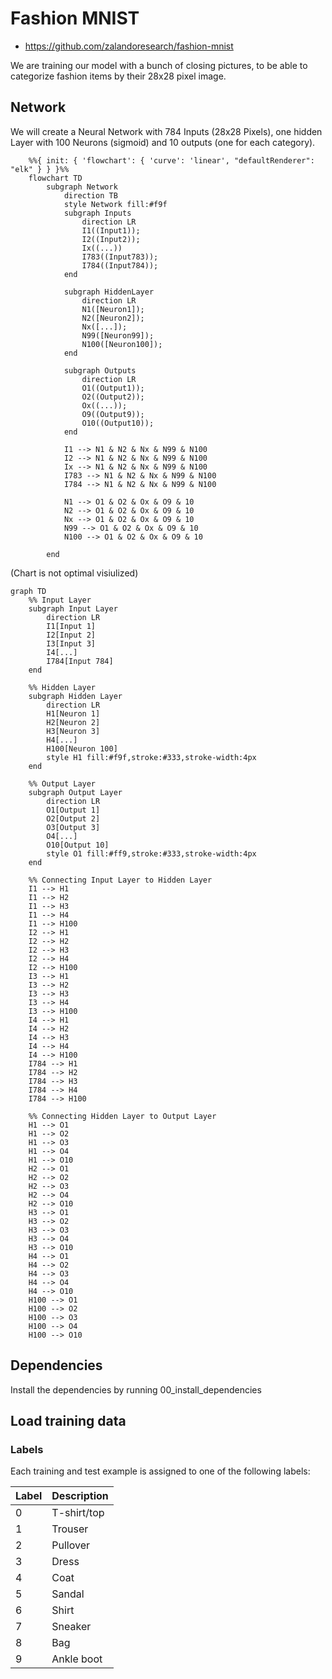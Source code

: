 # Fashion MNIST

* https://github.com/zalandoresearch/fashion-mnist

We are training our model with a bunch of closing pictures, to be able to categorize fashion items by their 28x28 pixel image.

## Network

We will create a Neural Network with 784 Inputs (28x28 Pixels), one hidden Layer with 100 Neurons (sigmoid) and 10 outputs (one for each category).

```mermaid
    %%{ init: { 'flowchart': { 'curve': 'linear', "defaultRenderer": "elk" } } }%%
    flowchart TD
        subgraph Network
            direction TB
            style Network fill:#f9f
            subgraph Inputs
                direction LR
                I1((Input1));
                I2((Input2));
                Ix((...))
                I783((Input783));
                I784((Input784));
            end

            subgraph HiddenLayer
                direction LR
                N1([Neuron1]);
                N2([Neuron2]);
                Nx([...]);
                N99([Neuron99]);
                N100([Neuron100]);
            end

            subgraph Outputs
                direction LR
                O1((Output1));
                O2((Output2));
                Ox((...));
                O9((Output9));
                O10((Output10));
            end

            I1 --> N1 & N2 & Nx & N99 & N100
            I2 --> N1 & N2 & Nx & N99 & N100
            Ix --> N1 & N2 & Nx & N99 & N100
            I783 --> N1 & N2 & Nx & N99 & N100
            I784 --> N1 & N2 & Nx & N99 & N100

            N1 --> O1 & O2 & Ox & O9 & 10
            N2 --> O1 & O2 & Ox & O9 & 10
            Nx --> O1 & O2 & Ox & O9 & 10
            N99 --> O1 & O2 & Ox & O9 & 10
            N100 --> O1 & O2 & Ox & O9 & 10

        end
```

(Chart is not optimal visiulized)

```mermaid
graph TD
    %% Input Layer
    subgraph Input Layer
        direction LR
        I1[Input 1]
        I2[Input 2]
        I3[Input 3]
        I4[...]
        I784[Input 784]
    end
    
    %% Hidden Layer
    subgraph Hidden Layer
        direction LR
        H1[Neuron 1]
        H2[Neuron 2]
        H3[Neuron 3]
        H4[...]
        H100[Neuron 100]
        style H1 fill:#f9f,stroke:#333,stroke-width:4px
    end
    
    %% Output Layer
    subgraph Output Layer
        direction LR
        O1[Output 1]
        O2[Output 2]
        O3[Output 3]
        O4[...]
        O10[Output 10]
        style O1 fill:#ff9,stroke:#333,stroke-width:4px
    end
    
    %% Connecting Input Layer to Hidden Layer
    I1 --> H1
    I1 --> H2
    I1 --> H3
    I1 --> H4
    I1 --> H100
    I2 --> H1
    I2 --> H2
    I2 --> H3
    I2 --> H4
    I2 --> H100
    I3 --> H1
    I3 --> H2
    I3 --> H3
    I3 --> H4
    I3 --> H100
    I4 --> H1
    I4 --> H2
    I4 --> H3
    I4 --> H4
    I4 --> H100
    I784 --> H1
    I784 --> H2
    I784 --> H3
    I784 --> H4
    I784 --> H100
    
    %% Connecting Hidden Layer to Output Layer
    H1 --> O1
    H1 --> O2
    H1 --> O3
    H1 --> O4
    H1 --> O10
    H2 --> O1
    H2 --> O2
    H2 --> O3
    H2 --> O4
    H2 --> O10
    H3 --> O1
    H3 --> O2
    H3 --> O3
    H3 --> O4
    H3 --> O10
    H4 --> O1
    H4 --> O2
    H4 --> O3
    H4 --> O4
    H4 --> O10
    H100 --> O1
    H100 --> O2
    H100 --> O3
    H100 --> O4
    H100 --> O10
```

## Dependencies

Install the dependencies by running 00_install_dependencies

## Load training data

### Labels
Each training and test example is assigned to one of the following labels:

| Label | Description |
| --- | --- |
| 0 | T-shirt/top |
| 1 | Trouser |
| 2 | Pullover |
| 3 | Dress |
| 4 | Coat |
| 5 | Sandal |
| 6 | Shirt |
| 7 | Sneaker |
| 8 | Bag |
| 9 | Ankle boot |
